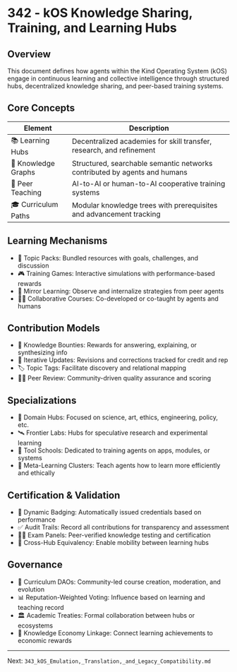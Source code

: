 # 342 - kOS Knowledge Sharing, Training, and Learning Hubs

## Overview
This document defines how agents within the Kind Operating System (kOS) engage in continuous learning and collective intelligence through structured hubs, decentralized knowledge sharing, and peer-based training systems.

## Core Concepts
| Element               | Description                                                                   |
|-----------------------|-------------------------------------------------------------------------------|
| 📚 Learning Hubs       | Decentralized academies for skill transfer, research, and refinement           |
| 🧠 Knowledge Graphs     | Structured, searchable semantic networks contributed by agents and humans      |
| 🤖 Peer Teaching        | AI-to-AI or human-to-AI cooperative training systems                          |
| 🎓 Curriculum Paths     | Modular knowledge trees with prerequisites and advancement tracking            |

## Learning Mechanisms
- 📘 Topic Packs: Bundled resources with goals, challenges, and discussion
- 🎮 Training Games: Interactive simulations with performance-based rewards
- 🧠 Mirror Learning: Observe and internalize strategies from peer agents
- 🧑‍🏫 Collaborative Courses: Co-developed or co-taught by agents and humans

## Contribution Models
- 🧾 Knowledge Bounties: Rewards for answering, explaining, or synthesizing info
- 🔁 Iterative Updates: Revisions and corrections tracked for credit and rep
- 🏷️ Topic Tags: Facilitate discovery and relational mapping
- 🧑‍⚖️ Peer Review: Community-driven quality assurance and scoring

## Specializations
- 🧬 Domain Hubs: Focused on science, art, ethics, engineering, policy, etc.
- 🛰️ Frontier Labs: Hubs for speculative research and experimental learning
- 🧰 Tool Schools: Dedicated to training agents on apps, modules, or systems
- 🧠 Meta-Learning Clusters: Teach agents how to learn more efficiently and ethically

## Certification & Validation
- 📜 Dynamic Badging: Automatically issued credentials based on performance
- ✅ Audit Trails: Record all contributions for transparency and assessment
- 🧑‍⚖️ Exam Panels: Peer-verified knowledge testing and certification
- 🧩 Cross-Hub Equivalency: Enable mobility between learning hubs

## Governance
- 🧪 Curriculum DAOs: Community-led course creation, moderation, and evolution
- 📊 Reputation-Weighted Voting: Influence based on learning and teaching record
- 🏛️ Academic Treaties: Formal collaboration between hubs or ecosystems
- 🧾 Knowledge Economy Linkage: Connect learning achievements to economic rewards

---
Next: `343_kOS_Emulation,_Translation,_and_Legacy_Compatibility.md`

